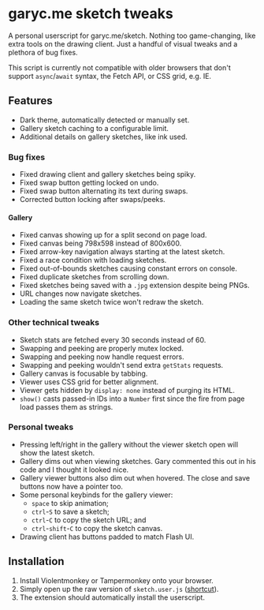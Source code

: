 
# garyc.me sketch tweaks

A personal userscript for garyc.me/sketch. Nothing too game-changing, like extra tools on the drawing client. Just a handful of visual tweaks and a plethora of bug fixes.

This script is currently not compatible with older browsers that don't support `async`/`await` syntax, the Fetch API, or CSS grid, e.g. IE.

## Features

* Dark theme, automatically detected or manually set.
* Gallery sketch caching to a configurable limit.
* Additional details on gallery sketches, like ink used.

### Bug fixes

* Fixed drawing client and gallery sketches being spiky.
* Fixed swap button getting locked on undo.
* Fixed swap button alternating its text during swaps.
* Corrected button locking after swaps/peeks.

#### Gallery

* Fixed canvas showing up for a split second on page load.
* Fixed canvas being 798x598 instead of 800x600.
* Fixed arrow-key navigation always starting at the latest sketch.
* Fixed a race condition with loading sketches.
* Fixed out-of-bounds sketches causing constant errors on console.
* Fixed duplicate sketches from scrolling down.
* Fixed sketches being saved with a `.jpg` extension despite being PNGs.
* URL changes now navigate sketches.
* Loading the same sketch twice won't redraw the sketch.

### Other technical tweaks

* Sketch stats are fetched every 30 seconds instead of 60.
* Swapping and peeking are properly mutex locked.
* Swapping and peeking now handle request errors.
* Swapping and peeking wouldn't send extra `getStats` requests.
* Gallery canvas is focusable by tabbing.
* Viewer uses CSS grid for better alignment.
* Viewer gets hidden by `display: none` instead of purging its HTML.
* `show()` casts passed-in IDs into a `Number` first since the fire from page load passes them as strings.

### Personal tweaks

* Pressing left/right in the gallery without the viewer sketch open will show the latest sketch.
* Gallery dims out when viewing sketches. Gary commented this out in his code and I thought it looked nice.
* Gallery viewer buttons also dim out when hovered. The close and save buttons now have a pointer too.
* Some personal keybinds for the gallery viewer:
    * `space` to skip animation;
    * `ctrl`-`S` to save a sketch;
    * `ctrl`-`C` to copy the sketch URL; and
    * `ctrl`-`shift`-`C` to copy the sketch canvas.
* Drawing client has buttons padded to match Flash UI.

## Installation

1. Install Violentmonkey or Tampermonkey onto your browser.
2. Simply open up the raw version of `sketch.user.js` ([shortcut](https://github.com/quackbarc/garyc-sketch-tweaks/raw/master/sketch.user.js)).
3. The extension should automatically install the userscript.

<!-- todo: add license.txt, MIT? -->
